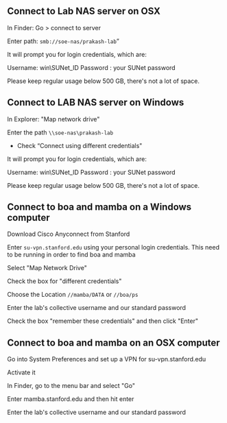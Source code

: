 
## Connect to Lab NAS server on OSX

In Finder:
Go > connect to server

Enter path: `smb://soe-nas/prakash-lab`”

It will prompt you for login credentials, which are:

Username: win\SUNet_ID
Password : your SUNet password

Please keep regular usage below 500 GB, there's not a lot of space.

## Connect to LAB NAS server on Windows

In Explorer:
"Map network drive"

Enter the path `\\soe-nas\prakash-lab`
+ Check “Connect using different credentials"

It will prompt you for login credentials, which are:

Username: win\SUNet_ID
Password : your SUNet password

Please keep regular usage below 500 GB, there's not a lot of space.


## Connect to boa and mamba on a Windows computer

Download Cisco Anyconnect from Stanford

Enter `su-vpn.stanford.edu` using your personal login credentials. This need to be running in order to find boa and mamba

Select "Map Network Drive"

Check the box for "different credentials"

Choose the Location `//mamba/DATA` or `//boa/ps`

Enter the lab's collective username and our standard password

Check the box "remember these credentials" and then click "Enter"

## Connect to boa and mamba on an OSX computer

Go into System Preferences and set up a VPN for su-vpn.stanford.edu

Activate it

In Finder, go to the menu bar and select "Go"

Enter mamba.stanford.edu and then hit enter

Enter the lab's collective username and our standard password
